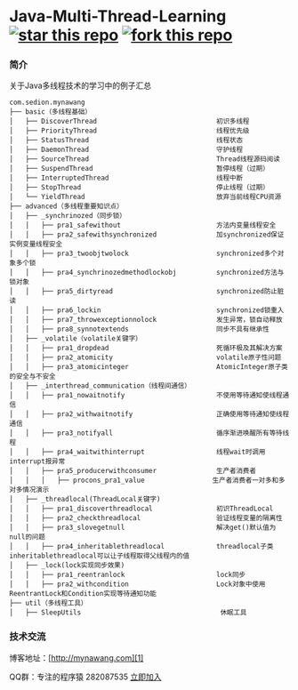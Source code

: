 # Java-Multi-Thread-Learning [![star this repo](http://githubbadges.com/star.svg?user=mynawang&repo=Java-Multi-Thread-Learning&style=flat&color=fff&background=1081C1)](https://github.com/mynawang/Java-Multi-Thread-Learning) [![fork this repo](http://githubbadges.com/fork.svg?user=mynawang&repo=Java-Multi-Thread-Learning&style=flat&color=fff&background=1081C1)](https://github.com/mynawang/Java-Multi-Thread-Learning/fork)


### 简介

关于Java多线程技术的学习中的例子汇总

```
com.sedion.mynawang
├── basic（多线程基础）
│   ├── DiscoverThread                              初识多线程
│   ├── PriorityThread                              线程优先级
│   ├── StatusThread                                线程状态
│   ├── DaemonThread                                守护线程
│   ├── SourceThread                                Thread线程源码阅读
│   ├── SuspendThread                               暂停线程（过期）
│   ├── InterruptedThread                           线程中断
│   ├── StopThread                                  停止线程（过期）
│   └── YieldThread                                 放弃当前线程CPU资源
├── advanced（多线程重要知识点）
│   ├── _synchrinozed（同步锁）
│   │   ├── pra1_safewithout                        方法内变量线程安全
│   │   ├── pra2_safewithsynchronized               加synchronized保证实例变量线程安全
│   │   ├── pra3_twoobjtwolock                      synchronized多个对象多个锁
│   │   ├── pra4_synchrinozedmethodlockobj          synchronized方法与锁对象
│   │   ├── pra5_dirtyread                          synchronized防止脏读
│   │   ├── pra6_lockin                             synchronized锁重入
│   │   ├── pra7_throwexceptionnolock               发生异常，锁自动释放
│   │   ├── pra8_synnotextends                      同步不具有继承性
│   ├── _volatile（volatile关键字）
│   │   ├── pra1_dropdead                           死循环极及其解决方案
│   │   ├── pra2_atomicity                          volatile原子性问题
│   │   ├── pra3_atomicinteger                      AtomicInteger原子类的安全与不安全
│   ├── _interthread_communication（线程间通信）
│   │   ├── pra1_nowaitnotify                       不使用等待通知使线程通信
│   │   ├── pra2_withwaitnotify                     正确使用等待通知使线程通信
│   │   ├── pra3_notifyall                          循序渐进唤醒所有等待线程
│   │   ├── pra4_waitwithinterrupt                  线程wait时调用interrupt报异常
│   │   ├── pra5_producerwithconsumer               生产者消费者
│   │   │   ├── procons_pra1_value                 生产者消费者一对多和多对多情况演示
│   ├── _threadlocal(ThreadLocal关键字)
│   │   ├── pra1_discoverthreadlocal                初识ThreadLocal
│   │   ├── pra2_checkthreadlocal                   验证线程变量的隔离性
│   │   ├── pra3_slovegetnull                       解决get()默认值为null的问题
│   │   ├── pra4_inheritablethreadlocal             threadlocal子类inheritablethreadlocal可以让子线程取得父线程内的值
│   ├── _lock(lock实现同步效果)
│   │   ├── pra1_reentranlock                       lock同步
│   │   ├── pra2_withcondition                      Lock对象中使用ReentrantLock和Condition实现等待通知功能
├── util（多线程工具）
│   ├── SleepUtils                                   休眠工具
```





### 技术交流

博客地址：[http://mynawang.com][1]

QQ群：专注的程序猿 282087535 [立即加入][2]


  [1]: http://mynawang.com
  [2]: http://shang.qq.com/wpa/qunwpa?idkey=632f7c11e0cb5dfc02231352205d9921c50e849a343e4010e4df1c25f59d2e90